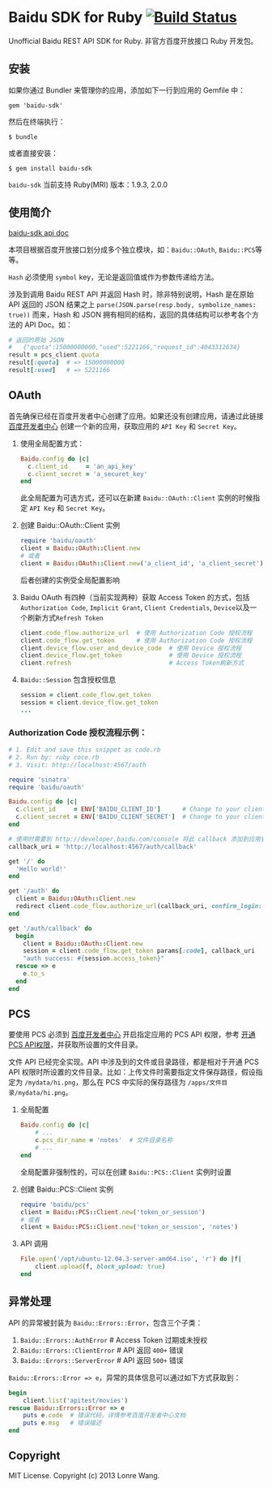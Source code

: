 # Baidu SDK for Ruby [![Build Status](https://travis-ci.org/lonre/baidu-sdk-ruby.png?branch=master)](https://travis-ci.org/lonre/baidu-sdk-ruby)

Unofficial Baidu REST API SDK for Ruby.
非官方百度开放接口 Ruby 开发包。

## 安装

如果你通过 Bundler 来管理你的应用，添加如下一行到应用的 Gemfile 中：

    gem 'baidu-sdk'

然后在终端执行：

    $ bundle

或者直接安装：

    $ gem install baidu-sdk

`baidu-sdk` 当前支持 Ruby(MRI) 版本：1.9.3, 2.0.0

## 使用简介
[baidu-sdk api doc](http://rubydoc.info/gems/baidu-sdk/frames)

本项目根据百度开放接口划分成多个独立模块，如：`Baidu::OAuth`, `Baidu::PCS`等等。

`Hash` 必须使用 `symbol` key，无论是返回值或作为参数传递给方法。

涉及到调用 Baidu REST API 并返回 Hash 时，除非特别说明，Hash 是在原始 API 返回的 JSON 结果之上 `parse(JSON.parse(resp.body, symbolize_names: true))` 而来，Hash 和 JSON 拥有相同的结构，返回的具体结构可以参考各个方法的 API Doc。如：
```ruby
# 返回的原始 JSON
#   {"quota":15000000000,"used":5221166,"request_id":4043312634}
result = pcs_client.quota
result[:quota]  # => 15000000000
result[:used]   # => 5221166
```

## OAuth
首先确保已经在百度开发者中心创建了应用。如果还没有创建应用，请通过此链接 [百度开发者中心](http://developer.baidu.com/console) 创建一个新的应用，获取应用的 `API Key` 和 `Secret Key`。

1. 使用全局配置方式：
    ```ruby
    Baidu.config do |c|
      c.client_id     = 'an_api_key'
      c.client_secret = 'a_securet_key'
    end
    ```
    此全局配置为可选方式，还可以在新建 `Baidu::OAuth::Client` 实例的时候指定 `API Key` 和 `Secret Key`。

2. 创建 Baidu::OAuth::Client 实例
    ```ruby
    require 'baidu/oauth'
    client = Baidu::OAuth::Client.new
    # 或者
    client = Baidu::OAuth::Client.new('a_client_id', 'a_client_secret')
    ```
    后者创建的实例受全局配置影响
3. Baidu OAuth 有四种（当前实现两种）获取 Access Token 的方式，包括 `Authorization Code`, `Implicit Grant`, `Client Credentials`, `Device`以及一个刷新方式`Refresh Token`

    ```ruby
    client.code_flow.authorize_url  # 使用 Authorization Code 授权流程
    client.code_flow.get_token      # 使用 Authorization Code 授权流程
    client.device_flow.user_and_device_code  # 使用 Device 授权流程
    client.device_flow.get_token             # 使用 Device 授权流程
    client.refresh                           # Access Token刷新方式
    ```
4. `Baidu::Session` 包含授权信息

    ```ruby
    session = client.code_flow.get_token
    session = client.device_flow.get_token
    ...
    ```

### Authorization Code 授权流程示例：

```ruby
# 1. Edit and save this snippet as code.rb
# 2. Run by: ruby coce.rb
# 3. Visit: http://localhost:4567/auth

require 'sinatra'
require 'baidu/oauth'

Baidu.config do |c|
  c.client_id     = ENV['BAIDU_CLIENT_ID']      # Change to your client_id
  c.client_secret = ENV['BAIDU_CLIENT_SECRET']  # Change to your client_secret
end

# 使用时需要到 http://developer.baidu.com/console 将此 callback 添加到应用安全设置中
callback_uri = 'http://localhost:4567/auth/callback'

get '/' do
  'Hello world!'
end

get '/auth' do
  client = Baidu::OAuth::Client.new
  redirect client.code_flow.authorize_url(callback_uri, confirm_login: true)
end

get '/auth/callback' do
  begin
    client = Baidu::OAuth::Client.new
    session = client.code_flow.get_token params[:code], callback_uri
    "auth success: #{session.access_token}"
  rescue => e
    e.to_s
  end
end
```

## PCS
要使用 PCS 必须到 [百度开发者中心](http://developer.baidu.com/console) 开启指定应用的 PCS API 权限，参考 [开通PCS API权限](http://developer.baidu.com/wiki/index.php?title=docs/pcs/guide/api_approve)，并获取所设置的文件目录。

文件 API 已经完全实现。API 中涉及到的文件或目录路径，都是相对于开通 PCS API 权限时所设置的文件目录。比如：上传文件时需要指定文件保存路径，假设指定为 `/mydata/hi.png`，那么在 PCS 中实际的保存路径为 `/apps/文件目录/mydata/hi.png`。

1. 全局配置
    ```ruby
    Baidu.config do |c|
        # ...
        c.pcs_dir_name = 'notes'  # 文件目录名称
        # ...
    end
    ```
    全局配置非强制性的，可以在创建 `Baidu::PCS::Client` 实例时设置

2. 创建 Baidu::PCS::Client 实例
    ```ruby
    require 'baidu/pcs'
    client = Baidu::PCS::Client.new('token_or_session')
    # 或者
    client = Baidu::PCS::Client.new('token_or_session', 'notes')
    ```

3. API 调用
    ```ruby
    File.open('/opt/ubuntu-12.04.3-server-amd64.iso', 'r') do |f|
        client.upload(f, block_upload: true)
    end
    ```

## 异常处理
API 的异常被封装为 `Baidu::Errors::Error`，包含三个子类：

1. `Baidu::Errors::AuthError`    # Access Token 过期或未授权
2. `Baidu::Errors::ClientError`  # API 返回 `400+` 错误
3. `Baidu::Errors::ServerError`  # API 返回 `500+` 错误

`Baidu::Errors::Error => e`，异常的具体信息可以通过如下方式获取到：
```ruby
begin
    client.list('apitest/movies')
rescue Baidu::Errors::Error => e
    puts e.code  # 错误代码，详情参考百度开发者中心文档
    puts e.msg   # 错误描述
end
```

## Copyright
MIT License. Copyright (c) 2013 Lonre Wang.
